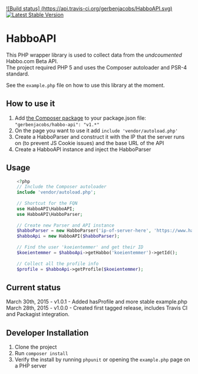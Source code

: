 [![Build status] (https://api.travis-ci.org/gerbenjacobs/HabboAPI.svg)](https://travis-ci.org/gerbenjacobs/HabboAPI)
[![Latest Stable Version](https://poser.pugx.org/gerbenjacobs/habbo-api/v/stable.svg)](https://packagist.org/packages/gerbenjacobs/habbo-api)
# HabboAPI
This PHP wrapper library is used to collect data from the _undcoumented_ Habbo.com Beta API.  
The project required PHP 5 and uses the Composer autoloader and PSR-4 standard.

See the `example.php` file on how to use this library at the moment.

## How to use it
1. Add [the Composer package](https://packagist.org/packages/gerbenjacobs/habbo-api) to your package.json file: `"gerbenjacobs/habbo-api": "v1.*"`
2. On the page you want to use it add `include 'vendor/autoload.php'`
3. Create a HabboParser and construct it with the IP that the server runs on (to prevent JS Cookie issues) and the base URL of the API
4. Create a HabboAPI instance and inject the HabboParser

## Usage
```php
    <?php
    // Include the Composer autoloader
    include 'vendor/autoload.php';
    
    // Shortcut for the FQN
    use HabboAPI\HabboAPI;
    use HabboAPI\HabboParser;
    
    // Create new Parser and API instance
    $habboParser = new HabboParser('ip-of-server-here', 'https://www.habbo.com/api/public/');
    $habboApi = new HabboAPI($habboParser);
    
    // Find the user 'koeientemmer' and get their ID
    $koeientemmer = $habboApi->getHabbo('koeientemmer')->getId();
    
    // Collect all the profile info
    $profile = $habboApi->getProfile($koeientemmer);
```

## Current status
March 30th, 2015 - v1.0.1 - Added hasProfile and more stable example.php  
March 28th, 2015 - v1.0.0 - Created first tagged release, includes Travis CI and Packagist integration.  

## Developer Installation
1. Clone the project
2. Run `composer install`
3. Verify the install by running `phpunit` or opening the `example.php` page on a PHP server
